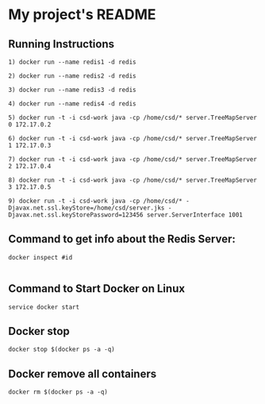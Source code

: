 # My project's README


## Running Instructions

```
1) docker run --name redis1 -d redis

2) docker run --name redis2 -d redis

3) docker run --name redis3 -d redis

4) docker run --name redis4 -d redis

5) docker run -t -i csd-work java -cp /home/csd/* server.TreeMapServer 0 172.17.0.2

6) docker run -t -i csd-work java -cp /home/csd/* server.TreeMapServer 1 172.17.0.3

7) docker run -t -i csd-work java -cp /home/csd/* server.TreeMapServer 2 172.17.0.4

8) docker run -t -i csd-work java -cp /home/csd/* server.TreeMapServer 3 172.17.0.5

9) docker run -t -i csd-work java -cp /home/csd/* -Djavax.net.ssl.keyStore=/home/csd/server.jks -Djavax.net.ssl.keyStorePassword=123456 server.ServerInterface 1001
```

## Command to get info about the Redis Server:
```
docker inspect #id
       
```
## Command to Start Docker on Linux
```
service docker start
```
## Docker stop
```
docker stop $(docker ps -a -q)
```

## Docker remove all containers
``` 
docker rm $(docker ps -a -q)
```